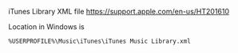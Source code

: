 iTunes Library XML file
https://support.apple.com/en-us/HT201610

Location in Windows is
```console
%USERPROFILE%\Music\iTunes\iTunes Music Library.xml
```